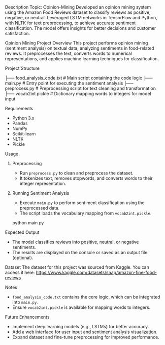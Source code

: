 Description
Topic: Opinion-Mining
Developed an opinion mining system using the Amazon Food Reviews dataset to classify reviews as positive, negative, or neutral. Leveraged LSTM networks in TensorFlow and Python, with NLTK for text preprocessing, to achieve accurate sentiment classification. The model offers insights for better decisions and customer satisfaction.

Opinion Mining Project
Overview
This project performs opinion mining (sentiment analysis) on textual data, analyzing sentiments in food-related reviews. It preprocesses the text, converts words to numerical representations, and applies machine learning techniques for classification.

Project Structure

├── food_analysis_code.txt  # Main script containing the code logic
├── main.py                 # Entry point for executing the sentiment analysis
├── preprocess.py           # Preprocessing script for text cleaning and transformation
├── vocab2int.pickle        # Dictionary mapping words to integers for model input


Requirements
- Python 3.x
- Pandas
- NumPy
- Scikit-learn
- NLTK
- Pickle

Usage
1. Preprocessing
   - Run `preprocess.py` to clean and preprocess the dataset.
   - It tokenizes text, removes stopwords, and converts words to their integer representation.

2. Running Sentiment Analysis
   - Execute `main.py` to perform sentiment classification using the preprocessed data.
   - The script loads the vocabulary mapping from `vocab2int.pickle`.
   
   python main.py


Expected Output
- The model classifies reviews into positive, neutral, or negative sentiments.
- The results are displayed on the console or saved as an output file (optional).

Dataset
The dataset for this project was sourced from Kaggle. You can access it here:
https://www.kaggle.com/datasets/snap/amazon-fine-food-reviews

Notes
- `food_analysis_code.txt` contains the core logic, which can be integrated into `main.py`.
- Ensure `vocab2int.pickle` is available for mapping words to integers.

Future Enhancements
- Implement deep learning models (e.g., LSTMs) for better accuracy.
- Add a web interface for user input and sentiment analysis visualization.
- Expand dataset and fine-tune preprocessing for improved performance.



